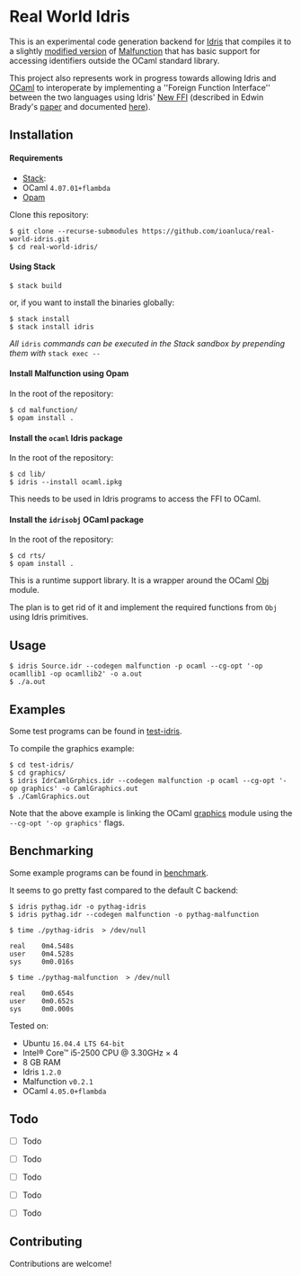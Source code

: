 # Real World Idris

This is an experimental code generation backend
for [Idris](https://www.idris-lang.org/) that compiles
it to a slightly 
[modified version](https://github.com/ioanluca/malfunction)
of [Malfunction](https://github.com/stedolan/malfunction) that has
basic support for accessing identifiers outside the OCaml
standard library. 

This project also represents work in
progress towards allowing Idris and
[OCaml](http://www.ocaml.org/) to interoperate by 
implementing a ''Foreign Function Interface'' between the two languages
using Idris'
[New FFI](http://docs.idris-lang.org/en/latest/reference/ffi.html) 
(described in Edwin Brady's 
[paper](https://eb.host.cs.st-andrews.ac.uk/drafts/compile-idris.pdf)
and documented
[here](https://lenary.co.uk/publications/Elliott_BSc_Dissertation.pdf)).

## Installation 

#### Requirements
* [Stack](https://docs.haskellstack.org/en/stable/README/):
* OCaml `4.07.01+flambda`
* [Opam](https://opam.ocaml.org/)


Clone this repository: 

```
$ git clone --recurse-submodules https://github.com/ioanluca/real-world-idris.git
$ cd real-world-idris/
```

#### Using Stack

```
$ stack build 
```

or, if you want to install the binaries globally:

``` 
$ stack install 
$ stack install idris 
```

*All* `idris` *commands can be executed in the Stack
sandbox by prepending them with* `stack exec -- `

#### Install Malfunction using Opam
In the root of the repository:
```
$ cd malfunction/
$ opam install .
```

#### Install the `ocaml` Idris package
In the root of the repository:
```
$ cd lib/
$ idris --install ocaml.ipkg
```
This needs to be used in Idris programs
to access the FFI to OCaml. 

#### Install the `idrisobj` OCaml package
In the root of the repository:
```
$ cd rts/
$ opam install .  
```
This is a runtime support library. 
It is a wrapper around the OCaml
[Obj](https://caml.inria.fr/pub/docs/manual-ocaml/libref/Obj.html) module.

The plan is to get rid of it and implement
the required functions from `Obj` using Idris primitives.

## Usage

```
$ idris Source.idr --codegen malfunction -p ocaml --cg-opt '-op ocamllib1 -op ocamllib2' -o a.out
$ ./a.out
```

## Examples 

Some test programs can be found 
in [test-idris](/test-idris/).

To compile the graphics example:
```
$ cd test-idris/
$ cd graphics/
$ idris IdrCamlGrphics.idr --codegen malfunction -p ocaml --cg-opt '-op graphics' -o CamlGraphics.out
$ ./CamlGraphics.out
```

Note that the above example is linking the OCaml 
[graphics](https://caml.inria.fr/pub/docs/manual-ocaml/libref/Graphics.html)
module using the `--cg-opt '-op graphics'` flags.


## Benchmarking
Some example programs can be found in 
[benchmark](/benchmark/).

It seems to go pretty fast compared to the default C backend:
```    
$ idris pythag.idr -o pythag-idris
$ idris pythag.idr --codegen malfunction -o pythag-malfunction
    
$ time ./pythag-idris  > /dev/null
   
real    0m4.548s
user    0m4.528s
sys     0m0.016s
    
$ time ./pythag-malfunction  > /dev/null
    
real    0m0.654s
user    0m0.652s
sys     0m0.000s
```

Tested on:
* Ubuntu `16.04.4 LTS 64-bit`
* Intel® Core™ i5-2500 CPU @ 3.30GHz × 4 
* 8 GB RAM
* Idris `1.2.0`
* Malfunction `v0.2.1`
* OCaml `4.05.0+flambda`



## Todo
* [ ] Todo
* [ ] Todo
* [ ] Todo
* [ ] Todo
* [ ] Todo


## Contributing 
Contributions are welcome!